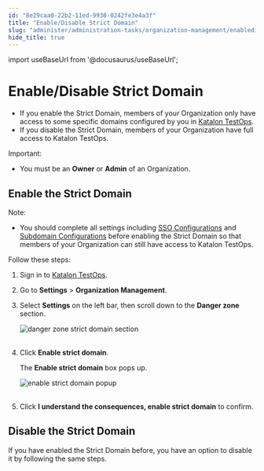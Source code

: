 ```yaml
---
id: "8e29caa0-22b2-11ed-9930-0242fe3e4a3f"
title: "Enable/Disable Strict Domain"
slug: "administer/administration-tasks/organization-management/enabledisable-strict-domain"
hide_title: true
---
```

import useBaseUrl from '@docusaurus/useBaseUrl';


# <a id="id" class="anchor_top_offset"/><a id="ariaid-title1" class="anchor_top_offset"/>Enable/Disable Strict Domain

<ul xmlns="http://www.w3.org/1999/xhtml" className="ul"><li className="li">If you enable the Strict Domain, members of your Organization     only have access to some specific domains configured by you in <a className="xref j-external-link" href="https://testops.katalon.io/login" target="_blank">Katalon TestOps</a>.</li><li className="li">If you disable the Strict Domain, members of your Organization     have full access to Katalon TestOps.</li></ul> 
<div xmlns="http://www.w3.org/1999/xhtml" className="note important note_important"><span className="note__title">Important:</span> 
  <ul className="ul"><li className="li">You must be an <strong className="ph b">Owner</strong> or <strong className="ph b">Admin</strong> of an Organization.</li></ul>
</div>

## <a id="id_1" class="anchor_top_offset"/>Enable the Strict Domain

<div xmlns="http://www.w3.org/1999/xhtml" className="note note note_note"><span className="note__title">Note:</span> 
  <ul className="ul"><li className="li"><p className="p">You should complete all settings including <a className="xref" href="/docs/administer/administration-tasks/organization-management/single-sign-on-configurations">SSO
          Configurations</a> and <a className="xref" href="/docs/administer/administration-tasks/organization-management/subdomain-configurations">Subdomain
          Configurations</a> before enabling the Strict Domain so that
        members of your Organization can still have access to Katalon
        TestOps.</p></li></ul>
</div>
<p xmlns="http://www.w3.org/1999/xhtml" className="p">Follow these steps:</p> 
<ol xmlns="http://www.w3.org/1999/xhtml" className="ol"><li className="li">     <p className="p">Sign in to <a className="xref j-external-link" href="https://testops.katalon.io/login" target="_blank">Katalon         TestOps</a>.</p>   </li><li className="li">     <p className="p">Go to <strong className="ph b">Settings</strong> &gt; <strong className="ph b">Organization         Management</strong>.</p>   </li><li className="li">     <p className="p">Select <strong className="ph b">Settings</strong> on the left bar, then scroll       down to the <strong className="ph b">Danger zone</strong> section.</p>     <p className="p">       <img className="image" src={useBaseUrl("https://github.com/katalon-studio/docs-images/raw/master/katalon-analytics/docs/testops-revamp-july-strict-domain/strict-domain-section-in-settings.png")} alt="danger zone strict domain section" /><br /><br />     </p>   </li><li className="li">     <p className="p">Click <strong className="ph b">Enable strict domain</strong>.</p>     <p className="p">The <strong className="ph b">Enable strict domain</strong> box pops up.</p>     <p className="p">       <img className="image" src={useBaseUrl("https://github.com/katalon-studio/docs-images/raw/master/katalon-analytics/docs/testops-revamp-july-strict-domain/enable-strict-domain-popup.png")} alt="enable strict domain popup" /><br /><br />     </p>   </li><li className="li">     <p className="p">Click <strong className="ph b">I understand the consequences, enable strict         domain</strong> to confirm.</p>   </li></ol> 
    

## <a id="id_2" class="anchor_top_offset"/>Disable the Strict Domain

    
      
<p xmlns="http://www.w3.org/1999/xhtml" className="p">If you have enabled the Strict Domain before, you have an option   to disable it by following the same steps.</p> 
    
  
